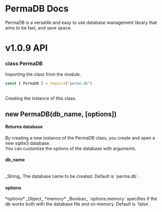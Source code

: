 # PermaDB Docs
PermaDB is a versatile and easy to use database management library that aims to be fast, and save space.

# v1.0.9 API

### class PermaDB

Importing the class from the module.
```js
const { PermaDB } = require("perma.db")
````
<br>
Creating the instance of this class.
<br>
<h2>new PermaDB(db_name, [options])</h2>
<h4>Returns database</h4>

By creating a new instance of the PermaDB class, you create and open a new sqlite3 database.<br>
You can customize the options of the database with arguments.

<h4>db_name</h4><br>
_String_
The database name to be created. Default is `perma.db`.

<h4>options</h4>
*options* _Object_
*memory* _Boolean_
`options.memory` specifies if the db works both with the database file and on memory. Default is `false`.
